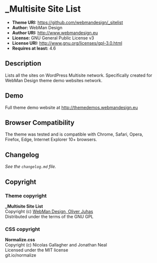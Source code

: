 # _Multisite Site List

* **Theme URI:**          https://github.com/webmandesign/_sitelist
* **Author:**             WebMan Design
* **Author URI:**         http://www.webmandesign.eu
* **License:**            GNU General Public License v3
* **License URI:**        http://www.gnu.org/licenses/gpl-3.0.html
* **Requires at least:**  4.6


## Description

Lists all the sites on WordPress Multisite network. Specifically created for WebMan Design theme demo websites network.


## Demo

Full theme demo website at http://themedemos.webmandesign.eu


## Browser Compatibility

The theme was tested and is compatible with Chrome, Safari, Opera, Firefox, Edge, Internet Explorer 10+ browsers.


## Changelog

*See the `changelog.md` file.*


## Copyright

### Theme copyright

**_Multisite Site List**  
Copyright (c) [WebMan Design, Oliver Juhas](http://www.webmandesign.eu)  
Distributed under the terms of the GNU GPL

### CSS copyright

**Normalize.css**  
Copyright (c) Nicolas Gallagher and Jonathan Neal  
Licensed under the MIT license  
git.io/normalize
